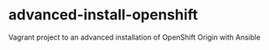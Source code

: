 # advanced-install-openshift
Vagrant project to an advanced installation of OpenShift Origin with Ansible
